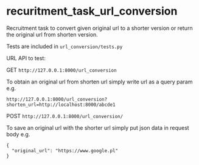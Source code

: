 # recuritment_task_url_conversion

Recruitment task to convert given original url to a shorter version or return the original url from shorten version.

Tests are included in `url_conversion/tests.py`



URL API to test:

GET `http://127.0.0.1:8000/url_conversion`

To obtain an original url from shorten url simply write url as a query param e.g.

`http://127.0.0.1:8000/url_conversion?shorten_url=http://localhost:8000/abcde1`

POST `http://127.0.0.1:8000/url_conversion/`

To save an original url with the shorter url simply put json data in request body e.g.
```
{
  "original_url": "https://www.google.pl"
}
```
